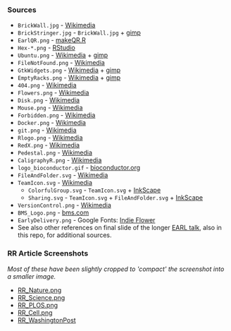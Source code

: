 ### Sources

* `BrickWall.jpg` - [Wikimedia][bricks]
* `BrickStringer.jpg` - `BrickWall.jpg` + [gimp][gimp]
* `EarlQR.png` - [makeQR.R](makeQR.R)
* `Hex-*.png` - [RStudio][rstudioPackages]
* `Ubuntu.png` - [Wikimedia][ubuntu] + [gimp][gimp]
* `FileNotFound.png` - [Wikimedia][noFile]
* `GtkWidgets.png` - [Wikimedia][gtk] + [gimp][gimp]
* `EmptyRacks.png` - [Wikimedia][racks] + [gimp][gimp]
* `404.png` - [Wikimedia][404]
* `Flowers.png` - [Wikimedia][flowers]
* `Disk.png` - [Wikimedia][disk]
* `Mouse.png` - [Wikimedia][mouse]
* `Forbidden.png` - [Wikimedia][no]
* `Docker.png` - [Wikimedia][Docker]
* `git.png` - [Wikimedia][git]
* `Rlogo.png` - [Wikimedia][R]
* `RedX.png`  - [Wikimedia][RedX]
* `Pedestal.png` - [Wikimedia][ionic]
* `CaligraphyR.png` - [Wikimedia][caligraphy]
* `logo_bioconductor.gif` - [bioconductor.org][bioconductor]
* `FileAndFolder.svg` - [Wikimedia][FileFolder]
* `TeamIcon.svg` - [Wikimedia][TeamSVG]
  * `ColorfulGroup.svg` - `TeamIcon.svg` + [InkScape][inkscape]
  * `Sharing.svg` - `TeamIcon.svg` + `FileAndFolder.svg` + [InkScape][inkscape]
* `VersionControl.png` - [Wikimedia][VC]
* `BMS_Logo.png` - [bms.com][bms]
* `EarlyDelivery.png` - Google Fonts: [Indie Flower][gFonts]
* See also other references on final slide of the longer
  [EARL talk][EARL], also in this repo, for additional sources.
  
### RR Article Screenshots

_Most of these have been slightly cropped to 'compact' the screenshot
into a smaller image._

* [RR_Nature.png][rr-nature]
* [RR_Science.png][rr-science]
* [RR_PLOS.png][rr-plos]
* [RR_Cell.png][rr-cell]
* [RR_WashingtonPost][rr-WP]

[EARL]: https://github.com/maptracker/EARL-2018/blob/master/Tilford%20-%20BMS%20-%20EARL%202018.pdf

[rr-nature]: https://www.nature.com/collections/prbfkwmwvz
[rr-science]: http://science.sciencemag.org/content/359/6371/9
[rr-plos]: https://journals.plos.org/plosbiology/article?id=10.1371/journal.pbio.2006930
[rr-cell]: https://www.cell.com/cell-metabolism/fulltext/S1550-4131(16)30422-3
[rr-WP]: https://www.washingtonpost.com/news/speaking-of-science/wp/2015/08/28/no-sciences-reproducibility-problem-is-not-limited-to-psychology/

[bricks]: https://commons.wikimedia.org/wiki/File:Solna_Brick_wall_Stretcher_bond_variation1.jpg
[gimp]: https://www.gimp.org/
[rstudioPackages]: https://www.rstudio.com/products/rpackages/
[ubuntu]: https://commons.wikimedia.org/wiki/File:Former_Ubuntu_logo.svg
[noFile]: https://commons.wikimedia.org/wiki/File:Action-undo-720.png
[gtk]: https://commons.wikimedia.org/wiki/File:GTK%2B3-widget-factory-3-10.png
[racks]: https://commons.wikimedia.org/wiki/File:19_inch_racks_MIT.agr.jpg
[404]: https://commons.wikimedia.org/wiki/File:US_404_(1961).svg
[flowers]: https://commons.wikimedia.org/wiki/File:Emojione1_1F490.svg
[disk]: https://commons.wikimedia.org/wiki/File:Modem.svg
[mouse]: https://commons.wikimedia.org/wiki/File:Crystal128-mouse.svg
[no]: https://commons.wikimedia.org/wiki/File:Forbidden_Symbol_Transparent.svg
[Docker]: https://en.wikipedia.org/wiki/File:Docker_(container_engine)_logo.svg
[git]: https://commons.wikimedia.org/wiki/File:Git-logo-orange.svg
[R]: https://en.wikipedia.org/wiki/File:R_logo.svg
[RedX]: https://commons.wikimedia.org/wiki/File:Red_X.svg
[bioconductor]: https://www.bioconductor.org/images/logo_bioconductor.gif
[TeamSVG]: https://commons.wikimedia.org/wiki/File:Team_icon_-_noun_project_20586.svg
[inkscape]: https://inkscape.org/
[VC]: https://commons.wikimedia.org/wiki/File:Git_commits_trees_blobs.svg
[FileFolder]: https://commons.wikimedia.org/wiki/File:Bimetrical_icon_folder_black.svg
[bms]: https://www.bms.com/gb/media.html
[ionic]: https://commons.wikimedia.org/wiki/File:Pillar_ionic.svg
[caligraphy]: https://commons.wikimedia.org/wiki/File:Ornamental_Alphabet_-_16th_Century_Vatican.svg
[gFonts]: https://fonts.google.com/specimen/Indie+Flower
